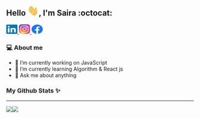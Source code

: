 ## Hello <img src="https://github.com/sairatabassum/sairatabassum/blob/main/svg/Hi.gif" width="30px">, I'm Saira :octocat:


<p>
  
  <a href="https://www.linkedin.com/in/saira-tabassum-6aaaa7202/">
    <img alt="LinkedIn" title="LinkedIn" height="25" width="30" src="https://raw.githubusercontent.com/sairatabassum/sairatabassum/main/svg/linkedin.svg">
  </a>
  
  
  <a href="https://www.instagram.com/saira_tabassum_/">
    <img alt="LinkedIn" title="LinkedIn" height="26" width="30" src="https://raw.githubusercontent.com/sairatabassum/sairatabassum/main/svg/instagram.svg">
  </a>
  
  <a href="https://web.facebook.com/saira.tabassum.98837/">
    <img alt="Facebook" title="Facebook" height="25" width="30" src="https://raw.githubusercontent.com/sairatabassum/sairatabassum/main/svg/facebook.svg">
  </a>
</p>

### :computer: About me

- 🔭 I’m currently working on JavaScript
- 🌱 I’m currently learning Algorithm & React js
- 💬 Ask me about anything

  
### My Github Stats :sparkles:

<hr>

<div>
<a href="https://github-readme-stats.vercel.app/api?username=sairatabassum&show_icons=true&hide_title=true&count_private=true&include_all_commits=true&theme=gotham">
  <img src="https://github-readme-stats.vercel.app/api?username=sairatabassum&show_icons=true&hide_title=true&count_private=true&include_all_commits=true&theme=gotham"align="left"/>
  
</a>
<a href="https://github-readme-stats.vercel.app/api/top-langs/?username=sairatabassum&layout=compact&theme=gotham&custom_title=Statistics">
  <img src="https://github-readme-stats.vercel.app/api/top-langs/?username=sairatabassum&layout=compact&theme=gotham&custom_title=Statistics" align="left"/>
</a>
</div>

<br>



